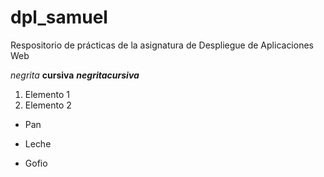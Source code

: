 # dpl_samuel
Respositorio de prácticas de la asignatura de Despliegue de Aplicaciones Web

*negrita*
**cursiva**
***negritacursiva***

1. Elemento 1
2. Elemento 2

+ Pan
* Leche
- Gofio
